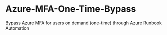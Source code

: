 # Azure-MFA-One-Time-Bypass
Bypass Azure MFA for users on demand (one-time) through Azure Runbook Automation
